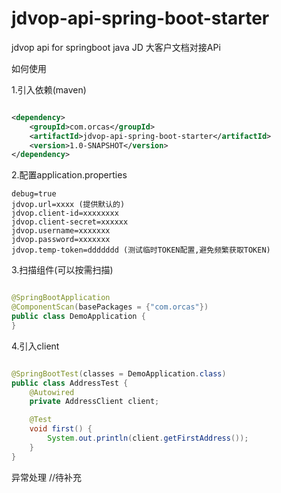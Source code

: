 # jdvop-api-spring-boot-starter

jdvop api for springboot java JD 大客户文档对接APi

如何使用

1.引入依赖(maven)

```xml

<dependency>
    <groupId>com.orcas</groupId>
    <artifactId>jdvop-api-spring-boot-starter</artifactId>
    <version>1.0-SNAPSHOT</version>
</dependency>
```

2.配置application.properties

```properties
debug=true
jdvop.url=xxxx (提供默认的)
jdvop.client-id=xxxxxxxx
jdvop.client-secret=xxxxxx
jdvop.username=xxxxxxx
jdvop.password=xxxxxxx
jdvop.temp-token=ddddddd (测试临时TOKEN配置,避免频繁获取TOKEN)
```

3.扫描组件(可以按需扫描)

```java

@SpringBootApplication
@ComponentScan(basePackages = {"com.orcas"})
public class DemoApplication {
}
```

4.引入client

```java

@SpringBootTest(classes = DemoApplication.class)
public class AddressTest {
    @Autowired
    private AddressClient client;

    @Test
    void first() {
        System.out.println(client.getFirstAddress());
    }
}
```
异常处理 
//待补充